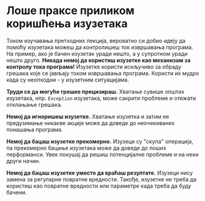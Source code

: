 # Лоше праксе приликом коришћења изузетака

Током изучавања претходних лекција, вероватно си добио идеју да помоћу
изузетака можеш да контролишеш ток извршавања програма. На пример, ако је бачен
изузетак уради нешто, а у супротном уради нешто друго.
**Никада немој да користиш изузетке као механизам за контролу тока програма!**
Изузетке користи искључиво за обраду грешака које се јављају током извршавања
програма. Користи их мудро када су неопходни - у изузетним ситуацијама.

**Труди се да могуће грешке прецизираш.** Хватање сувише општих изузетака, нпр.
`Exception` изузетака, може сакрити проблеме и отежати отклањање грешака.

**Немој да игноришеш изузетке.** Хватање изузетка и затим не предузимање
никакве акције може да доведе до неочекиваних понашања програма.

**Немој да бацаш изузетке прекомерно.** Изузеци су "скупа" операција, па
прекомерно бацање изузетака може да доведе до лоших перформанси. Увек покушај
да решиш потенцијалне проблеме и на неки други начин.

**Немој да бацаш изузетке уместо да враћаш резултате.** Изузеци нису замена за
регуларне повратне вредности. Такође, изузетке не треба да користиш као
повратне вредности или параметре када треба да буду бачени.

